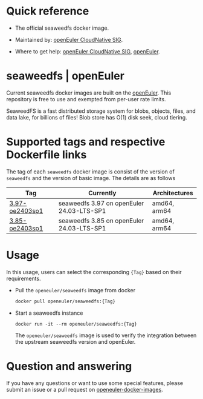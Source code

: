 # Quick reference

- The official seaweedfs docker image.

- Maintained by: [openEuler CloudNative SIG](https://gitee.com/openeuler/cloudnative).

- Where to get help: [openEuler CloudNative SIG](https://gitee.com/openeuler/cloudnative), [openEuler](https://gitee.com/openeuler/community).

# seaweedfs | openEuler
Current seaweedfs docker images are built on the [openEuler](https://repo.openeuler.org/). This repository is free to use and exempted from per-user rate limits.

SeaweedFS is a fast distributed storage system for blobs, objects, files, and data lake, for billions of files! Blob store has O(1) disk seek, cloud tiering.

# Supported tags and respective Dockerfile links
The tag of each `seaweedfs` docker image is consist of the version of `seaweedfs` and the version of basic image. The details are as follows

| Tag                                                                                                                               | Currently                                 | Architectures |
|-----------------------------------------------------------------------------------------------------------------------------------|-------------------------------------------|---------------|
|[3.97-oe2403sp1](https://gitee.com/openeuler/openeuler-docker-images/blob/master/Storage/seaweedfs/3.97/24.03-lts-sp1/Dockerfile) | seaweedfs 3.97 on openEuler 24.03-LTS-SP1 | amd64, arm64 |
| [3.85-oe2403sp1](https://gitee.com/openeuler/openeuler-docker-images/blob/master/Storage/seaweedfs/3.85/24.03-lts-sp1/Dockerfile) | seaweedfs 3.85 on openEuler 24.03-LTS-SP1 | amd64, arm64  |

# Usage
In this usage, users can select the corresponding `{Tag}` based on their requirements.

- Pull the `openeuler/seaweedfs` image from docker

	```bash
	docker pull openeuler/seaweedfs:{Tag}
	```

- Start a seaweedfs instance

    ```
    docker run -it --rm openeuler/seaweedfs:{Tag}
    ```
    The `openeuler/seaweedfs` image is used to verify the integration between the upstream seaweedfs version and openEuler. 

# Question and answering
If you have any questions or want to use some special features, please submit an issue or a pull request on [openeuler-docker-images](https://gitee.com/openeuler/openeuler-docker-images).